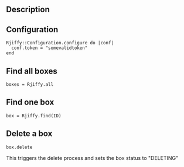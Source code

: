 ## Description

## Configuration
    Rjiffy::Configuration.configure do |conf|
      conf.token = "somevalidtoken"
    end

## Find all boxes
    boxes = Rjiffy.all

## Find one box
    box = Rjiffy.find(ID)

## Delete a box
    box.delete
  This triggers the delete process and sets the box status to "DELETING"
